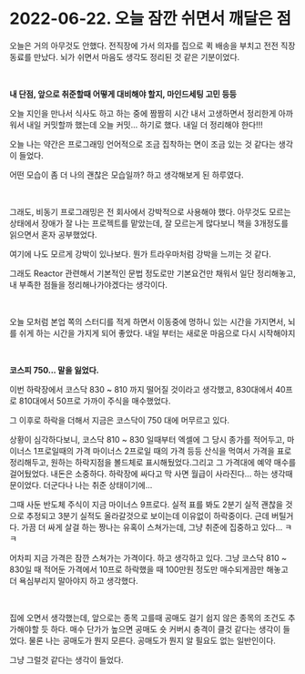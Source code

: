 # 2022-06-22. 오늘 잠깐 쉬면서 깨달은 점

오늘은 거의 아무것도 안했다. 전직장에 가서 의자를 집으로 퀵 배송을 부치고 전전 직장 동료를 만났다. 뇌가 쉬면서 마음도 생각도 정리된 것 같은 기분이었다.<br>

<br>

**내 단점, 앞으로 취준할때 어떻게 대비해야 할지, 마인드세팅 고민 등등**<br>

오늘 지인을 만나서 식사도 하고 하는 중에 짬짬히 시간 내서 고생하면서 정리한게 아까워서 내일 커밋할까 했는데 오늘 커밋... 하기로 했다. 내일 더 정리해야 한다!!!<br>

오늘 나는 약간은 프로그래밍 언어적으로 조금 집착하는 면이 조금 있는 것 같다는 생각이 들었다.<br>

어떤 모습이 좀 더 나의 괜찮은 모습일까? 하고 생각해보게 된 하루였다.<br>

<br>

그래도, 비동기 프로그래밍은 전 회사에서 강박적으로 사용해야 했다. 아무것도 모르는 상태에서 장애가 잘 나는 프로젝트를 맡았는데, 잘 모르는게 많다보니 책을 3개정도를 읽으면서 혼자 공부했었다.<br>

여기에 나도 모르게 강박이 있나보다. 뭔가 트라우마처럼 강박을 느끼는 것 같다.<br>

그래도 Reactor 관련해서 기본적인 문법 정도로만 기본요건만 채워서 일단 정리해놓고, 내 부족한 점들을 정리해나가야겠다는 생각이다.<br>

<br>

오늘 모처럼 본업 쪽의 스터디를 적게 하면서 이동중에 멍하니 있는 시간을 가지면서, 뇌를 쉬게 하는 시간을 가지게 되어 좋았다. 내일 부터는 새로운 마음으로 다시 시작해야지<br>

<br>

**코스피 750... 말을 잃었다.**<br>

이번 하락장에서 코스닥 830 ~ 810 까지 떨어질 것이라고 생각했고, 830대에서 40프로 810대에서 50프로 가까이 주식을 매수했었다.<br>

그 이후로 하락을 더해서 지금은 코스닥이 750 대에 머무르고 있다.<br>

상황이 심각하다보니, 코스닥 810 ~ 830 일때부터 엑셀에 그 당시 종가를 적어두고, 마이너스 1프로일때의 가격 마이너스 2프로일 때의 가격 등등 산식을 먹여서 가격을 표로 정리해두고, 원하는 하락지점을 볼드체로 표시해뒀었다.그리고 그 가격대에 예약 매수를 걸어뒀었다. 내돈은 소중하다. 하락장에 싸다고 막 사면 월급이 사라진다... 하는 생각때문이었다. 더군다나 나는 취준 상태이기에... <br>

그때 사둔 반도체 주식이 지금 마이너스 9프로다. 실적 표를 봐도 2분기 실적 괜찮을 것으로 추정되고 3분기 실적도 올라갈것으로 보이는데 이유없이 하락중이다. 근데 버틸거다. 가끔 더 싸게 살걸 하는 짱나는 유혹이 스쳐가는데, 그냥 취준에 집중하고 있다... ㅋㅋ<br>

어차피 지금 가격은 잠깐 스쳐가는 가격이다. 하고 생각하고 있다. 그냥 코스닥 810 ~ 830일 때 적어둔 가격에서 10프로 하락했을 때 100만원 정도만 매수되게끔만 해놓고 더 욕심부리지 말아야지 하고 생각했다.<br>

<br>

집에 오면서 생각했는데, 앞으로는 종목 고를때 공매도 걸기 쉽지 않은 종목의 조건도 추가해야할 듯 하다. 매수 단가가 높으면 공매도 숏 커버시 충격이 클것 같다는 생각이 들었다. 물론 나는 공매도가 뭔지 모른다. 공매도가 뭔지 알 필요도 없는 일반인이다.<br>

그냥 그럴것 같다는 생각이 들었다.<br>

<br>